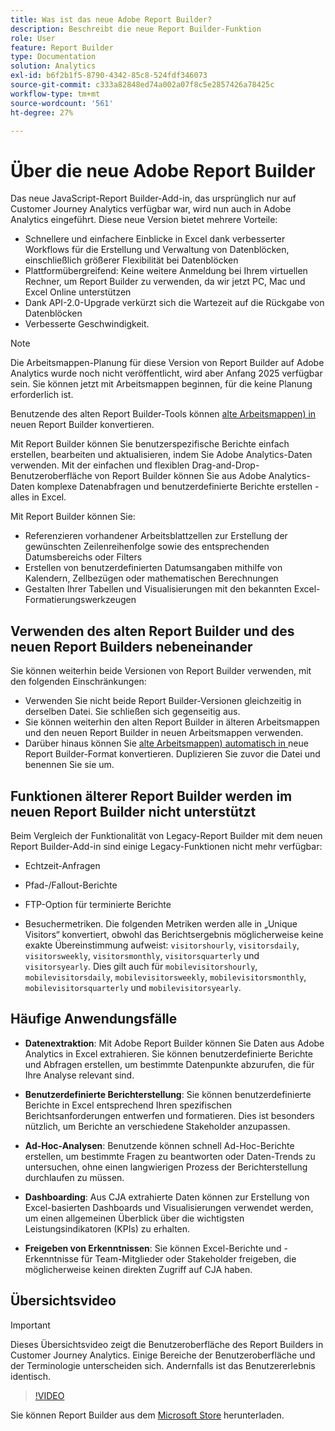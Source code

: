 ```yaml
---
title: Was ist das neue Adobe Report Builder?
description: Beschreibt die neue Report Builder-Funktion
role: User
feature: Report Builder
type: Documentation
solution: Analytics
exl-id: b6f2b1f5-8790-4342-85c8-524fdf346073
source-git-commit: c333a82848ed74a002a07f8c5e2857426a78425c
workflow-type: tm+mt
source-wordcount: '561'
ht-degree: 27%

---
```


# Über die neue Adobe Report Builder

Das neue JavaScript-Report Builder-Add-in, das ursprünglich nur auf Customer Journey Analytics verfügbar war, wird nun auch in Adobe Analytics eingeführt. Diese neue Version bietet mehrere Vorteile:

- Schnellere und einfachere Einblicke in Excel dank verbesserter Workflows für die Erstellung und Verwaltung von Datenblöcken, einschließlich größerer Flexibilität bei Datenblöcken
- Plattformübergreifend: Keine weitere Anmeldung bei Ihrem virtuellen Rechner, um Report Builder zu verwenden, da wir jetzt PC, Mac und Excel Online unterstützen
- Dank API-2.0-Upgrade verkürzt sich die Wartezeit auf die Rückgabe von Datenblöcken
- Verbesserte Geschwindigkeit.

>[!NOTE]
>
>Die Arbeitsmappen-Planung für diese Version von Report Builder auf Adobe Analytics wurde noch nicht veröffentlicht, wird aber Anfang 2025 verfügbar sein. Sie können jetzt mit Arbeitsmappen beginnen, für die keine Planung erforderlich ist.

Benutzende des alten Report Builder-Tools können [alte Arbeitsmappen) in ](/help/analyze/report-builder/convert-workbooks.md) neuen Report Builder konvertieren.

Mit Report Builder können Sie benutzerspezifische Berichte einfach erstellen, bearbeiten und aktualisieren, indem Sie Adobe Analytics-Daten verwenden. Mit der einfachen und flexiblen Drag-and-Drop-Benutzeroberfläche von Report Builder können Sie aus Adobe Analytics-Daten komplexe Datenabfragen und benutzerdefinierte Berichte erstellen - alles in Excel.

Mit Report Builder können Sie:

- Referenzieren vorhandener Arbeitsblattzellen zur Erstellung der gewünschten Zeilenreihenfolge sowie des entsprechenden Datumsbereichs oder Filters
- Erstellen von benutzerdefinierten Datumsangaben mithilfe von Kalendern, Zellbezügen oder mathematischen Berechnungen
- Gestalten Ihrer Tabellen und Visualisierungen mit den bekannten Excel-Formatierungswerkzeugen

## Verwenden des alten Report Builder und des neuen Report Builders nebeneinander

Sie können weiterhin beide Versionen von Report Builder verwenden, mit den folgenden Einschränkungen:

- Verwenden Sie nicht beide Report Builder-Versionen gleichzeitig in derselben Datei. Sie schließen sich gegenseitig aus.
- Sie können weiterhin den alten Report Builder in älteren Arbeitsmappen und den neuen Report Builder in neuen Arbeitsmappen verwenden.
- Darüber hinaus können Sie [alte Arbeitsmappen) automatisch in ](/help/analyze/report-builder/convert-workbooks.md) neue Report Builder-Format konvertieren. Duplizieren Sie zuvor die Datei und benennen Sie sie um.

## Funktionen älterer Report Builder werden im neuen Report Builder nicht unterstützt

Beim Vergleich der Funktionalität von Legacy-Report Builder mit dem neuen Report Builder-Add-in sind einige Legacy-Funktionen nicht mehr verfügbar:

- Echtzeit-Anfragen

- Pfad-/Fallout-Berichte

- FTP-Option für terminierte Berichte

- Besuchermetriken. Die folgenden Metriken werden alle in „Unique Visitors“ konvertiert, obwohl das Berichtsergebnis möglicherweise keine exakte Übereinstimmung aufweist: `visitorshourly`, `visitorsdaily`, `visitorsweekly`, `visitorsmonthly`, `visitorsquarterly` und `visitorsyearly`. Dies gilt auch für `mobilevisitorshourly`, `mobilevisitorsdaily`, `mobilevisitorsweekly`, `mobilevisitorsmonthly`, `mobilevisitorsquarterly` und `mobilevisitorsyearly`.

## Häufige Anwendungsfälle

- **Datenextraktion**: Mit Adobe Report Builder können Sie Daten aus Adobe Analytics in Excel extrahieren. Sie können benutzerdefinierte Berichte und Abfragen erstellen, um bestimmte Datenpunkte abzurufen, die für Ihre Analyse relevant sind.

- **Benutzerdefinierte Berichterstellung**: Sie können benutzerdefinierte Berichte in Excel entsprechend Ihren spezifischen Berichtsanforderungen entwerfen und formatieren. Dies ist besonders nützlich, um Berichte an verschiedene Stakeholder anzupassen.

- **Ad-Hoc-Analysen**: Benutzende können schnell Ad-Hoc-Berichte erstellen, um bestimmte Fragen zu beantworten oder Daten-Trends zu untersuchen, ohne einen langwierigen Prozess der Berichterstellung durchlaufen zu müssen.

- **Dashboarding**: Aus CJA extrahierte Daten können zur Erstellung von Excel-basierten Dashboards und Visualisierungen verwendet werden, um einen allgemeinen Überblick über die wichtigsten Leistungsindikatoren (KPIs) zu erhalten.

- **Freigeben von Erkenntnissen**: Sie können Excel-Berichte und -Erkenntnisse für Team-Mitglieder oder Stakeholder freigeben, die möglicherweise keinen direkten Zugriff auf CJA haben.

## Übersichtsvideo

>[!IMPORTANT]
>
>Dieses Übersichtsvideo zeigt die Benutzeroberfläche des Report Builders in Customer Journey Analytics. Einige Bereiche der Benutzeroberfläche und der Terminologie unterscheiden sich. Andernfalls ist das Benutzererlebnis identisch.

>[!VIDEO](https://video.tv.adobe.com/v/337569/?quality=12&learn=on)

Sie können Report Builder aus dem [Microsoft Store](https://appsource.microsoft.com/en-us/product/office/WA200003101?tab=Overview) herunterladen.
